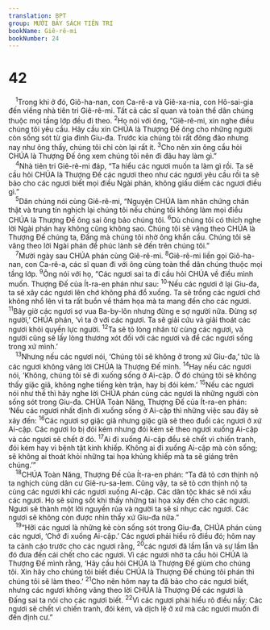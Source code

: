 ```yaml
---
translation: BPT
group: MƯỜI BẢY SÁCH TIÊN TRI
bookName: Giê-rê-mi 
bookNumber: 24
---
```


<div class="title"><h1>42</h1></div>
<span class="verse gie_42_1"> <sup>1</sup>Trong khi ở đó, Giô-ha-nan, con Ca-rê-a và Giê-xa-nia, con Hô-sai-gia đến viếng nhà tiên tri Giê-rê-mi. Tất cả các sĩ quan và toàn thể dân chúng thuộc mọi tầng lớp đều đi theo.</span>
<span class="verse gie_42_2"><sup>2</sup>Họ nói với ông, “Giê-rê-mi, xin nghe điều chúng tôi yêu cầu. Hãy cầu xin CHÚA là Thượng Đế ông cho những người còn sống sót từ gia đình Giu-đa. Trước kia chúng tôi rất đông đảo nhưng nay như ông thấy, chúng tôi chỉ còn lại rất ít.</span>
<span class="verse gie_42_3"><sup>3</sup>Cho nên xin ông cầu hỏi CHÚA là Thượng Đế ông xem chúng tôi nên đi đâu hay làm gì.”<br/></span>
<span class="verse gie_42_4"> <sup>4</sup>Nhà tiên tri Giê-rê-mi đáp, “Ta hiểu các ngươi muốn ta làm gì rồi. Ta sẽ cầu hỏi CHÚA là Thượng Đế các ngươi theo như các ngươi yêu cầu rồi ta sẽ bảo cho các ngươi biết mọi điều Ngài phán, không giấu diếm các ngươi điều gì.”<br/></span>
<span class="verse gie_42_5"> <sup>5</sup>Dân chúng nói cùng Giê-rê-mi, “Nguyện CHÚA làm nhân chứng chân thật và trung tín nghịch lại chúng tôi nếu chúng tôi không làm mọi điều CHÚA là Thượng Đế ông sai ông bảo chúng tôi.</span>
<span class="verse gie_42_6"><sup>6</sup>Dù chúng tôi có thích nghe lời Ngài phán hay không cũng không sao. Chúng tôi sẽ vâng theo CHÚA là Thượng Đế chúng ta, Đấng mà chúng tôi nhờ ông khẩn cầu. Chúng tôi sẽ vâng theo lời Ngài phán để phúc lành sẽ đến trên chúng tôi.”<br/></span>
<span class="verse gie_42_7"> <sup>7</sup>Mười ngày sau CHÚA phán cùng Giê-rê-mi.</span>
<span class="verse gie_42_8"><sup>8</sup>Giê-rê-mi liền gọi Giô-ha-nan, con Ca-rê-a, các sĩ quan đi với ông cùng toàn thể dân chúng thuộc mọi tầng lớp.</span>
<span class="verse gie_42_9"><sup>9</sup>Ông nói với họ, “Các ngươi sai ta đi cầu hỏi CHÚA về điều mình muốn. Thượng Đế của Ít-ra-en phán như sau:</span>
<span class="verse gie_42_10"><sup>10</sup>‘Nếu các ngươi ở lại Giu-đa, ta sẽ xây các ngươi lên chớ không phá đổ xuống. Ta sẽ trồng các ngươi chớ không nhổ lên vì ta rất buồn về thảm họa mà ta mang đến cho các ngươi.</span>
<span class="verse gie_42_11"><sup>11</sup>Bây giờ các ngươi sợ vua Ba-by-lôn nhưng đừng e sợ người nữa. Đừng sợ người,’ CHÚA phán, ‘vì ta ở với các ngươi. Ta sẽ giải cứu và giải thoát các ngươi khỏi quyền lực người.</span>
<span class="verse gie_42_12"><sup>12</sup>Ta sẽ tỏ lòng nhân từ cùng các ngươi, và người cũng sẽ lấy lòng thương xót đối với các ngươi và để các ngươi sống trong xứ mình.’<br/></span>
<span class="verse gie_42_13"> <sup>13</sup>Nhưng nếu các ngươi nói, ‘Chúng tôi sẽ không ở trong xứ Giu-đa,’ tức là các ngươi không vâng lời CHÚA là Thượng Đế mình.</span>
<span class="verse gie_42_14"><sup>14</sup>Hay nếu các ngươi nói, ‘Không, chúng tôi sẽ đi xuống sống ở Ai-cập. Ở đó chúng tôi sẽ không thấy giặc giã, không nghe tiếng kèn trận, hay bị đói kém.’</span>
<span class="verse gie_42_15"><sup>15</sup>Nếu các ngươi nói như thế thì hãy nghe lời CHÚA phán cùng các ngươi là những người còn sống sót trong Giu-đa. CHÚA Toàn Năng, Thượng Đế của Ít-ra-en phán: ‘Nếu các ngươi nhất định đi xuống sống ở Ai-cập thì những việc sau đây sẽ xảy đến:</span>
<span class="verse gie_42_16"><sup>16</sup>Các ngươi sợ giặc giã nhưng giặc giã sẽ theo đuổi các ngươi ở xứ Ai-cập. Các ngươi lo bị đói kém nhưng đói kém sẽ theo ngươi xuống Ai-cập và các ngươi sẽ chết ở đó.</span>
<span class="verse gie_42_17"><sup>17</sup>Ai đi xuống Ai-cập đều sẽ chết vì chiến tranh, đói kém hay vì bệnh tật kinh khiếp. Không ai đi xuống Ai-cập mà còn sống; sẽ không ai thoát khỏi những tai họa khủng khiếp mà ta sẽ giáng trên chúng.’”<br/></span>
<span class="verse gie_42_18"> <sup>18</sup>CHÚA Toàn Năng, Thượng Đế của Ít-ra-en phán: “Ta đã tỏ cơn thịnh nộ ta nghịch cùng dân cư Giê-ru-sa-lem. Cũng vậy, ta sẽ tỏ cơn thịnh nộ ta cùng các ngươi khi các ngươi xuống Ai-cập. Các dân tộc khác sẽ nói xấu các ngươi. Họ sẽ sửng sốt khi thấy những tai họa xảy đến cho các ngươi. Ngươi sẽ thành một lời nguyền rủa và người ta sẽ sỉ nhục các ngươi. Các ngươi sẽ không còn được nhìn thấy xứ Giu-đa nữa.”<br/></span>
<span class="verse gie_42_19"> <sup>19</sup>“Hỡi các ngươi là những kẻ còn sống sót trong Giu-đa, CHÚA phán cùng các ngươi, ‘Chớ đi xuống Ai-cập.’ Các ngươi phải hiểu rõ điều đó; hôm nay ta cảnh cáo trước cho các ngươi rằng,</span>
<span class="verse gie_42_20"><sup>20</sup>các ngươi đã lầm lẫn và sự lầm lẫn đó đưa đến cái chết cho các ngươi. Vì các ngươi nhờ ta cầu hỏi CHÚA là Thượng Đế mình rằng, ‘Hãy cầu hỏi CHÚA là Thượng Đế giùm cho chúng tôi. Xin hãy cho chúng tôi biết điều CHÚA là Thượng Đế chúng tôi phán thì chúng tôi sẽ làm theo.’</span>
<span class="verse gie_42_21"><sup>21</sup>Cho nên hôm nay ta đã bảo cho các ngươi biết, nhưng các ngươi không vâng theo lời CHÚA là Thượng Đế các ngươi là Đấng sai ta nói cho các ngươi biết.</span>
<span class="verse gie_42_22"><sup>22</sup>Vì các ngươi phải hiểu rõ điều nầy: Các ngươi sẽ chết vì chiến tranh, đói kém, và dịch lệ ở xứ mà các ngươi muốn đi đến định cư.”<br/></span>
